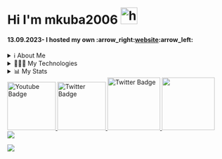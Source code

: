 #  Hi I'm mkuba2006 <img  src="https://user-images.githubusercontent.com/1303154/88677602-1635ba80-d120-11ea-84d8-d263ba5fc3c0.gif" width="38px" height="38px" alt="hi">


<h4>13.09.2023- I hosted my own :arrow_right:<a href="https://jmdeveloper.pl/">website</a>:arrow_left:</h4>
<details>
  <summary>ℹ About Me</summary>
<p>I'm a polish student of IX High School. I'm learning Front-end since 2021, mainly React</p>
</details>
 <details>
  <summary>👨🏻‍💻 My Technologies</summary>
  <br /><img src="https://cdn.jsdelivr.net/gh/devicons/devicon/icons/html5/html5-original.svg" height="40"/> 
  <img src="https://cdn.jsdelivr.net/gh/devicons/devicon/icons/css3/css3-original.svg" height="40" /> 
  <img src="https://cdn.jsdelivr.net/gh/devicons/devicon/icons/javascript/javascript-original.svg" height="40"  /> 
  <img src="https://cdn.jsdelivr.net/gh/devicons/devicon/icons/jquery/jquery-original.svg" height="40"  /> 
  <img src="https://cdn.jsdelivr.net/gh/devicons/devicon/icons/react/react-original.svg" height="40" />
  <img src="https://cdn.jsdelivr.net/gh/devicons/devicon/icons/bootstrap/bootstrap-original.svg" height="40" />
</details> 

 <details>
 <summary>📊 My Stats</summary>
 <img id="as" src="https://github-readme-stats.vercel.app/api?username=mkuba2006&show_icons=true&theme=github_dark&hide_border=true&text_color=#0a0101" width="400px" height="200px"/>
 <img src="https://github-readme-stats.vercel.app/api/top-langs/?username=mkuba2006&layout=compact&theme=github_dark&hide_border=true" width="320px" height=200px"/></details>

  <a href="https://www.youtube.com/channel/UCyOQ92MN93d2f4ubJy9SMug" >
    <img width="110px" src="https://img.shields.io/badge/YouTube-red?style=for-the-badge&logo=youtube&logoColor=white" alt="Youtube Badge"/>
  </a>
  <a href="https://twitter.com/JamesM60086044">
    <img width="110px" src="https://img.shields.io/badge/Twitter-blue?style=for-the-badge&logo=twitter&logoColor=white" alt="Twitter Badge"/>
  </a>
  <a href="https://www.facebook.com/profile.php?id=100042699441638">
    <img width="120px" src="https://img.shields.io/badge/Facebook-darkblue?style=for-the-badge&logo=facebook&logoColor=white" alt="Twitter Badge" />
  </a> 
 <a href="https://www.linkedin.com/in/jakub-myrta-7525a6261/">
  <img width="120px"src="https://img.shields.io/badge/linkedin-%230077B5.svg?style=for-the-badge&logo=linkedin&logoColor=white" />
 </a>

<br>                                               
<a href="https://github.com/antonkomarev/github-profile-views-counter">
    <img src="https://komarev.com/ghpvc/?username=mkuba2006&style=for-the-badge">
</a>

[Ÿ HŸPE]: https://yhype.me
[GitHub Profile Views Counter]: https://github.com/antonkomarev/github-profile-views-counter

![](https://hit.yhype.me/github/profile?user_id=98383163)
